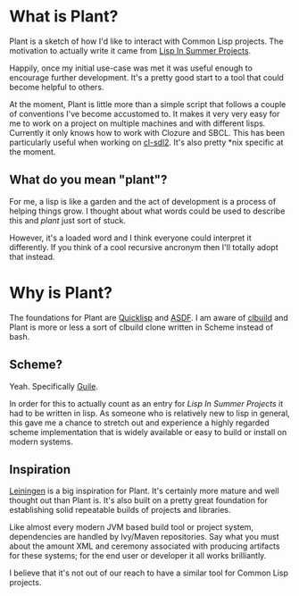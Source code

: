 What is Plant?
==============

Plant is a sketch of how I'd like to interact with Common Lisp projects. The motivation
to actually write it came from [Lisp In Summer Projects](http://lispinsummerprojects.org/).

Happily, once my initial use-case was met it was useful enough to encourage further
development. It's a pretty good start to a tool that could become helpful to others.

At the moment, Plant is little more than a simple script that follows a couple of
conventions I've become accustomed to. It makes it very very easy for me to work on
a project on multiple machines and with different lisps. Currently it only knows how
to work with Clozure and SBCL. This has been particularly useful when working on
[cl-sdl2](http://github.com/lispgames/cl-sdl2). It's also pretty *nix specific
at the moment.

What do you mean "plant"?
-------------------------

For me, a lisp is like a garden and the act of development is a process of helping things
grow. I thought about what words could be used to describe this and *plant* just sort of
stuck.

However, it's a loaded word and I think everyone could interpret it differently. If
you think of a cool recursive ancronym then I'll totally adopt that instead.


Why is Plant?
=============

The foundations for Plant are [Quicklisp](quicklisp.org) and [ASDF](http://common-lisp.net/project/asdf/).
I am aware of [clbuild](http://common-lisp.net/project/clbuild/) and Plant is more or
less a sort of clbuild clone written in Scheme instead of bash.

Scheme?
-------

Yeah. Specifically [Guile](http://www.gnu.org/software/guile).

In order for this to actually count as an entry for *Lisp In Summer Projects* it
had to be written in lisp. As someone who is relatively new to lisp in general, this
gave me a chance to stretch out and experience a highly regarded scheme implementation
that is widely available or easy to build or install on modern systems. 

Inspiration
------------

[Leiningen](https://github.com/technomancy/leiningen) is a big inspiration for Plant.
It's certainly more mature and well thought out than Plant is. It's also built on a
pretty great foundation for establishing solid repeatable builds of projects and
libraries.

Like almost every modern JVM based build tool or project system, dependencies are handled
by Ivy/Maven repositories. Say what you must about the amount XML and ceremony associated
with producing artifacts for these systems; for the end user or developer it all works
brilliantly.

I believe that it's not out of our reach to have a similar tool for Common Lisp projects.

